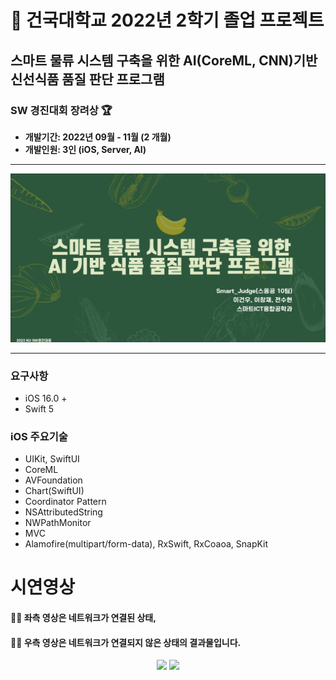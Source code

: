 # 🌿 건국대학교 2022년 2학기 졸업 프로젝트

## 스마트 물류 시스템 구축을 위한 AI(CoreML, CNN)기반 신선식품 품질 판단 프로그램
### SW 경진대회 장려상 🏆

* **개발기간: 2022년 09월 - 11월 (2 개월)**
* **개발인원: 3인 (iOS, Server, AI)**
---

![](./ResourceFiles/MainImage.png)

---

### 요구사항
 - iOS 16.0 + 
 - Swift 5

### iOS 주요기술
 - UIKit, SwiftUI
 - CoreML
 - AVFoundation
 - Chart(SwiftUI)
 - Coordinator Pattern
 - NSAttributedString
 - NWPathMonitor
 - MVC
 - Alamofire(multipart/form-data), RxSwift, RxCoaoa, SnapKit
 

# 시연영상

#### **🫲🏻 좌측 영상**은 네트워크가 연결된 상태, 

#### **🫱🏻 우측 영상**은 네트워크가 연결되지 않은 상태의 결과물입니다.


<p align="center">
 <img src="./ResourceFiles/ConnectedServer.gif" width="30%"/>
 <img src="./ResourceFiles/UnConnectedServer.gif" width="30%"/>
</p>
 
